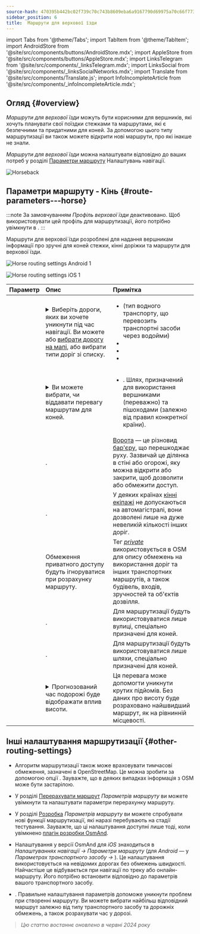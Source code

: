 ```yaml
---
source-hash: 470395b442bc02f739c70c743b8609eba6a9167790d69975a70c66f773f1f9c2
sidebar_position: 6
title:  Маршрути для верхової їзди
---
```

import Tabs from '@theme/Tabs';
import TabItem from '@theme/TabItem';
import AndroidStore from '@site/src/components/buttons/AndroidStore.mdx';
import AppleStore from '@site/src/components/buttons/AppleStore.mdx';
import LinksTelegram from '@site/src/components/_linksTelegram.mdx';
import LinksSocial from '@site/src/components/_linksSocialNetworks.mdx';
import Translate from '@site/src/components/Translate.js';
import InfoIncompleteArticle from '@site/src/components/_infoIncompleteArticle.mdx';



## Огляд {#overview}

*Маршрути для верхової їзди* можуть бути корисними для вершників, які хочуть планувати свої поїздки стежками та маршрутами, які є безпечними та придатними для коней. За допомогою цього типу маршрутизації ви також можете відкрити нові маршрути, про які інакше не знали.

*Маршрути для верхової їзди* можна налаштувати відповідно до ваших потреб у розділі [Параметри маршруту](../guidance/navigation-settings.md#route-parameters) Налаштувань навігації.

![Horseback](@site/static/img/navigation/routing/horseback_routing_overview.png)


## Параметри маршруту - Кінь {#route-parameters---horse}

:::note
За замовчуванням *Профіль верхової їзди* деактивовано. Щоб використовувати цей профіль для маршрутизації, його потрібно увімкнути в *<Translate android="true" ids="shared_string_menu,shared_string_settings,application_profiles"/>*.
:::

Маршрути для верхової їзди розроблені для надання вершникам інформації про зручні для коней стежки, кінні доріжки та маршрути для верхової їзди.

<Tabs groupId="operating-systems">

<TabItem value="android" label="Android">

![Horse routing settings Android 1](@site/static/img/navigation/routing/horse-routing-andr.png)

</TabItem>

<TabItem value="ios" label="iOS">

![Horse routing settings iOS 1](@site/static/img/navigation/routing/horse-routing-ios.png)

</TabItem>

</Tabs>

| Параметр | Опис | Примітка |
|:------------|:---------------|:---------------|
| *<Translate android="true" ids="impassable_road"/>* |  <details><summary> Виберіть дороги, яких ви хочете уникнути під час навігації. Ви можете або [вибрати дорогу на мапі](../../map/map-context-menu/#avoid-road), або вибрати типи доріг зі списку.  </summary>  ![Avoid roads Android](@site/static/img/navigation/routing/horse_routing_avoid_android.png) </details> | <ul><li> [<Translate android="true" ids="routing_attr_avoid_ferries_name"/>](https://wiki.openstreetmap.org/wiki/Ferries) (тип водного транспорту, що перевозить транспортні засоби через водойми)</li><li>[<Translate android="true" ids="routing_attr_avoid_stairs_name"/>](https://wiki.openstreetmap.org/wiki/Tag:highway%3Dsteps)</li><li>[<Translate android="true" ids="routing_attr_avoid_tunnels_name"/>](https://wiki.openstreetmap.org/wiki/Key:tunnel)</li><li>[<Translate android="true" ids="routing_attr_avoid_motorway_name"/>](https://wiki.openstreetmap.org/wiki/Tag:highway%3Dmotorway)</li></ul>|
| *<Translate android="true" ids="prefer_in_routing_title"/>* | <details><summary> Ви можете вибрати, чи віддавати перевагу маршрутам для коней. </summary> ![Prefer horses routes Android](@site/static/img/navigation/routing/horse_routing_prefer_android.png)  </details>  | <ul><li>[<Translate android="true" ids="routing_attr_prefer_horse_routes_name"/>](https://wiki.openstreetmap.org/wiki/Tag:highway%3Dbridleway). Шлях, призначений для використання вершниками (переважно) та пішоходами (залежно від правил конкретної країни). </li></ul> |
| *<Translate android="true" ids="routing_attr_allow_gate_name"/>* |  <Translate android="true" ids="routing_attr_allow_gate_description"/>. | [Ворота](https://wiki.openstreetmap.org/wiki/Tag:barrier%3Dgate) — це різновид [бар'єру](https://wiki.openstreetmap.org/wiki/Key:barrier), що перешкоджає руху. Зазвичай це ділянка в стіні або огорожі, яку можна відкрити або закрити, щоб дозволити або обмежити доступ. |
|  *<Translate android="true" ids="routing_attr_carriage_restrictions_name"/>*  |  <Translate android="true" ids="routing_attr_carriage_restrictions_description"/>.  | У деяких країнах [кінні екіпажі](https://wiki.openstreetmap.org/wiki/Key:carriage) не допускаються на автомагістралі, вони дозволені лише на дуже невеликій кількості інших доріг.   |
| *<Translate android="true" ids="routing_attr_allow_private_name"/>* |  Обмеження приватного доступу будуть ігноруватися при розрахунку маршруту.  | Тег *[private](https://wiki.openstreetmap.org/wiki/Key:access)* використовується в OSM для опису обмежень на використання доріг та інших транспортних маршрутів, а також будівель, входів, зручностей та об'єктів дозвілля.   |
| *<Translate android="true" ids="routing_attr_only_permitted_streets_name"/>*   |  <Translate android="true" ids="routing_attr_only_permitted_streets_description"/>.  | Для маршрутизації будуть використовуватися лише вулиці, спеціально призначені для коней.   |
| *<Translate android="true" ids="routing_attr_only_permitted_ways_name"/>*   |  <Translate android="true" ids="routing_attr_only_permitted_ways_description"/>.  | Для маршрутизації будуть використовуватися лише шляхи, спеціально призначені для коней.   |
|*<Translate android="true" ids="routing_attr_height_obstacles_name"/>* | <details><summary> Прогнозований час подорожі буде відображати вплив висоти. </summary> ![Use elevation data Android](@site/static/img/navigation/routing/horse_routing_elevation_android.png)  </details> | Ця перевага може допомогти уникнути крутих підйомів. Без даних про висоту буде розраховано найшвидший маршрут, як на рівнинній місцевості. |


## Інші налаштування маршрутизації {#other-routing-settings}

- Алгоритм маршрутизації також може враховувати тимчасові обмеження, зазначені в OpenStreetMap. Це можна зробити за допомогою опції [<Translate android="true" ids="temporary_conditional_routing"/>](../routing/osmand-routing.md#consider-temporary-limitations). Зауважте, що в деяких випадках інформація з OSM може бути застарілою.

- У розділі [Перерахувати маршрут](../../navigation/guidance/navigation-settings.md#recalculate-route) *Параметрів маршруту* ви можете увімкнути та налаштувати параметри перерахунку маршруту.

- У розділі [Розробка](../guidance/navigation-settings.md#development-settings) *Параметрів маршруту* ви можете спробувати нові функції маршрутизації, які наразі перебувають на стадії тестування. Зауважте, що ці налаштування доступні лише тоді, коли увімкнено [плагін розробки OsmAnd](../../plugins/development.md).

- Налаштування [<Translate ios="true" ids="road_speeds"/>](../guidance/navigation-settings.md#road-speeds) у версії OsmAnd для *iOS* знаходиться в *Налаштуваннях навігації → Параметри маршруту* (для *Android* — у *Параметрах транспортного засобу → [<Translate android="true" ids="default_speed_setting_title"/>](../guidance/navigation-settings.md#default-speed--road-speeds)*). Це налаштування використовується на невідомих дорогах без обмежень швидкості. Найчастіше це відбувається при навігації по треку або онлайн-маршруту. Його потрібно встановити відповідно до параметрів вашого транспортного засобу.

- [<Translate ios="true" ids="vehicle_parameters"/>](../guidance/navigation-settings.md#vehicle-parameters). Правильне налаштування параметрів допоможе уникнути проблем при створенні маршруту. Ви можете вибрати найбільш відповідний маршрут залежно від типу транспортного засобу та дорожніх обмежень, а також розрахувати час у дорозі.

> *Цю статтю востаннє оновлено в червні 2024 року*